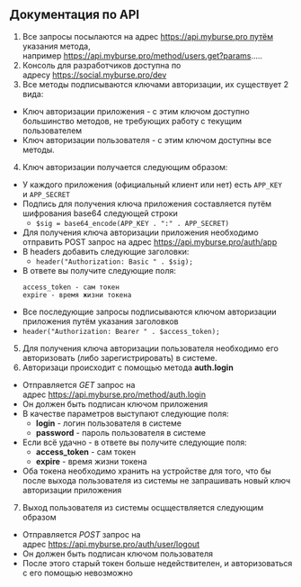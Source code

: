 ## Документация по API

1. Все запросы посылаются на адрес https://api.myburse.pro путём указания метода, например https://api.myburse.pro/method/users.get?params.....
2. Консоль для разработчиков доступна по адресу https://social.myburse.pro/dev
3. Все методы подписываются ключами авторизации, их существует 2 вида:
  - Ключ авторизации приложения - с этим ключом доступно большинство методов, не требующих работу с текущим пользователем
  - Ключ авторизации пользователя - с этим ключом доступны все методы.
4. Ключ авторизации получается следующим образом:
  - У каждого приложения (официальный клиент или нет) есть `APP_KEY` и `APP_SECRET`
  - Подпись для получения ключа приложения составляется путём шифрования base64 следующей строки
    - `$sig = base64_encode(APP_KEY . ":" . APP_SECRET)`
  - Для получения ключа авторизации приложения необходимо отправить POST запрос на адрес https://api.myburse.pro/auth/app
  - В headers добавить следующие заголовки:
    - `header("Authorization: Basic " . $sig);`
  - В ответе вы получите следующие поля:
    ```
    access_token - сам токен
    expire - время жизни токена
    ```
  - Все последующие запросы подписываются ключом авторизации приложения путём указания заголовков 
  - `header("Authorization: Bearer " . $access_token);`
5. Для получения ключа авторизации пользователя необходимо его авторизовать (либо зарегистрировать) в системе.
6. Авторизаци происходит с помощью метода **auth.login**
  - Отправляется *GET* запрос на адрес https://api.myburse.pro/method/auth.login
  - Он должен быть подписан ключом приложения
  - В качестве параметров выступают следующие поля:
    - **login** - логин пользователя в системе
    - **password** - пароль пользователя в системе
  - Если всё удачно - в ответе вы получите следующие поля:
    - **access_token** - сам токен
    - **expire** - время жизни токена
  - Оба токена необходимо хранить на устройстве для того, что бы после выхода пользователя из системы не запрашивать новый ключ авторизации приложения
7. Выход пользователя из системы осцществляется следующим образом
  - Отправляется *POST* запрос на адрес https://api.myburse.pro/auth/user/logout
  - Он должен быть подписан ключом пользователя
  - После этого старый токен больше недействителен, и авторизоваться с его помощью невозможно
